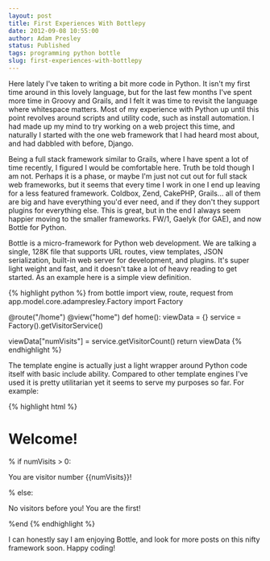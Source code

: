 ```yaml
---
layout: post
title: First Experiences With Bottlepy
date: 2012-09-08 10:55:00
author: Adam Presley
status: Published
tags: programming python bottle
slug: first-experiences-with-bottlepy
---
```

Here lately I've taken to writing a bit more code in Python. It isn't my
first time around in this lovely language, but for the last few months
I've spent more time in Groovy and Grails, and I felt it was time to
revisit the language where whitespace matters. Most of my experience
with Python up until this point revolves around scripts and utility
code, such as install automation. I had made up my mind to try working
on a web project this time, and naturally I started with the one web
framework that I had heard most about, and had dabbled with before,
Django.  
  
Being a full stack framework similar to Grails, where
I have spent a lot of time recently, I figured I would be comfortable
here. Truth be told though I am not. Perhaps it is a phase, or maybe I'm
just not cut out for full stack web frameworks, but it seems that every
time I work in one I end up leaving for a less featured framework.
Coldbox, Zend, CakePHP, Grails... all of them are big and have
everything you'd ever need, and if they don't they support plugins for
everything else. This is great, but in the end I always seem happier
moving to the smaller frameworks. FW/1, Gaelyk (for GAE), and now Bottle
for Python.   
  
Bottle is a micro-framework for Python web development. We are talking a
single, 128K file that supports URL routes, view templates, JSON
serialization, built-in web server for development, and plugins. It's
super light weight and fast, and it doesn't take a lot of heavy reading
to get started. As an example here is a simple view definition.  
  
{% highlight python %}
from bottle import view, route, request
from app.model.core.adampresley.Factory import Factory

@route("/home")
@view("home")
def home():
   viewData = {}
   service = Factory().getVisitorService()

   viewData["numVisits"] = service.getVisitorCount()
   return viewData
{% endhighlight %}

The template engine is actually just a light wrapper around Python code
itself with basic include ability. Compared to other template engines
I've used it is pretty utilitarian yet it seems to serve my purposes so
far. For example:   
  
{% highlight html %}
<h1>Welcome!</h1>
% if numVisits > 0:
   <p>You are visitor number {{numVisits}}!</p>
% else:
   <p>No visitors before you! You are the first!</p>
%end
{% endhighlight %}
  
I can honestly say I am enjoying Bottle, and look for more posts on
this nifty framework soon. Happy coding!
